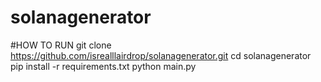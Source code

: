 # solanagenerator

#HOW TO RUN
git clone https://github.com/isrealllairdrop/solanagenerator.git
cd solanagenerator
pip install -r requirements.txt
python main.py
